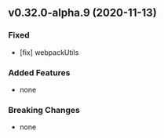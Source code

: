 ## v0.32.0-alpha.9 (2020-11-13)

### Fixed

- [fix] webpackUtils

### Added Features

- none

### Breaking Changes

- none

  